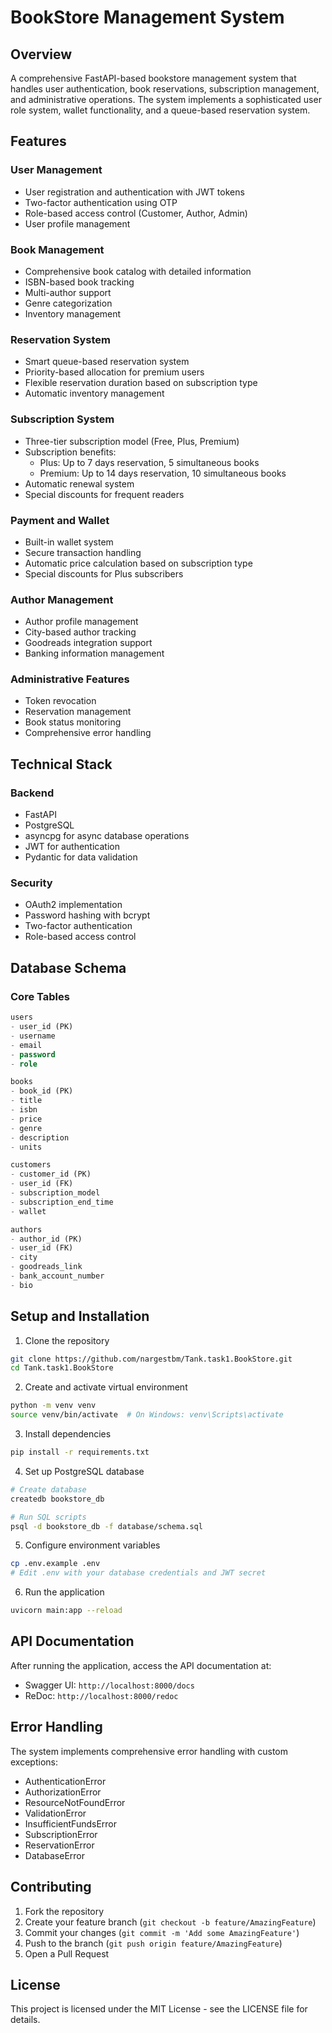 # BookStore Management System

## Overview
A comprehensive FastAPI-based bookstore management system that handles user authentication, book reservations, subscription management, and administrative operations. The system implements a sophisticated user role system, wallet functionality, and a queue-based reservation system.

## Features

### User Management
- User registration and authentication with JWT tokens
- Two-factor authentication using OTP
- Role-based access control (Customer, Author, Admin)
- User profile management

### Book Management
- Comprehensive book catalog with detailed information
- ISBN-based book tracking
- Multi-author support
- Genre categorization
- Inventory management

### Reservation System
- Smart queue-based reservation system
- Priority-based allocation for premium users
- Flexible reservation duration based on subscription type
- Automatic inventory management

### Subscription System
- Three-tier subscription model (Free, Plus, Premium)
- Subscription benefits:
  - Plus: Up to 7 days reservation, 5 simultaneous books
  - Premium: Up to 14 days reservation, 10 simultaneous books
- Automatic renewal system
- Special discounts for frequent readers

### Payment and Wallet
- Built-in wallet system
- Secure transaction handling
- Automatic price calculation based on subscription type
- Special discounts for Plus subscribers

### Author Management
- Author profile management
- City-based author tracking
- Goodreads integration support
- Banking information management

### Administrative Features
- Token revocation
- Reservation management
- Book status monitoring
- Comprehensive error handling

## Technical Stack

### Backend
- FastAPI
- PostgreSQL
- asyncpg for async database operations
- JWT for authentication
- Pydantic for data validation

### Security
- OAuth2 implementation
- Password hashing with bcrypt
- Two-factor authentication
- Role-based access control

## Database Schema

### Core Tables
```sql
users
- user_id (PK)
- username
- email
- password
- role

books
- book_id (PK)
- title
- isbn
- price
- genre
- description
- units

customers
- customer_id (PK)
- user_id (FK)
- subscription_model
- subscription_end_time
- wallet

authors
- author_id (PK)
- user_id (FK)
- city
- goodreads_link
- bank_account_number
- bio
```

## Setup and Installation

1. Clone the repository
```bash
git clone https://github.com/nargestbm/Tank.task1.BookStore.git
cd Tank.task1.BookStore
```

2. Create and activate virtual environment
```bash
python -m venv venv
source venv/bin/activate  # On Windows: venv\Scripts\activate
```

3. Install dependencies
```bash
pip install -r requirements.txt
```

4. Set up PostgreSQL database
```bash
# Create database
createdb bookstore_db

# Run SQL scripts
psql -d bookstore_db -f database/schema.sql
```

5. Configure environment variables
```bash
cp .env.example .env
# Edit .env with your database credentials and JWT secret
```

6. Run the application
```bash
uvicorn main:app --reload
```

## API Documentation

After running the application, access the API documentation at:
- Swagger UI: `http://localhost:8000/docs`
- ReDoc: `http://localhost:8000/redoc`

## Error Handling

The system implements comprehensive error handling with custom exceptions:
- AuthenticationError
- AuthorizationError
- ResourceNotFoundError
- ValidationError
- InsufficientFundsError
- SubscriptionError
- ReservationError
- DatabaseError

## Contributing

1. Fork the repository
2. Create your feature branch (`git checkout -b feature/AmazingFeature`)
3. Commit your changes (`git commit -m 'Add some AmazingFeature'`)
4. Push to the branch (`git push origin feature/AmazingFeature`)
5. Open a Pull Request

## License

This project is licensed under the MIT License - see the LICENSE file for details.
